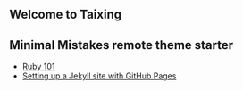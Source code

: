 ## Welcome to Taixing 

## Minimal Mistakes remote theme starter
- [Ruby 101](https://jekyllrb.com/docs/ruby-101/)
- [Setting up a Jekyll site with GitHub Pages](https://jekyllrb.com/docs/github-pages/)